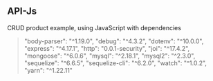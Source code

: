 ## API-Js
CRUD product example, using JavaScript with dependencies

>    "body-parser": "^1.19.0",
>    "debug": "^4.3.2",
>    "dotenv": "^10.0.0",
>    "express": "^4.17.1",
>    "http": "0.0.1-security",
>    "joi": "^17.4.2",
>    "mongoose": "^6.0.6",
>    "mysql": "^2.18.1",
>    "mysql2": "^2.3.0",
>    "sequelize": "^6.6.5",
>    "sequelize-cli": "^6.2.0",
>    "watch": "^1.0.2",
>    "yarn": "^1.22.11"
